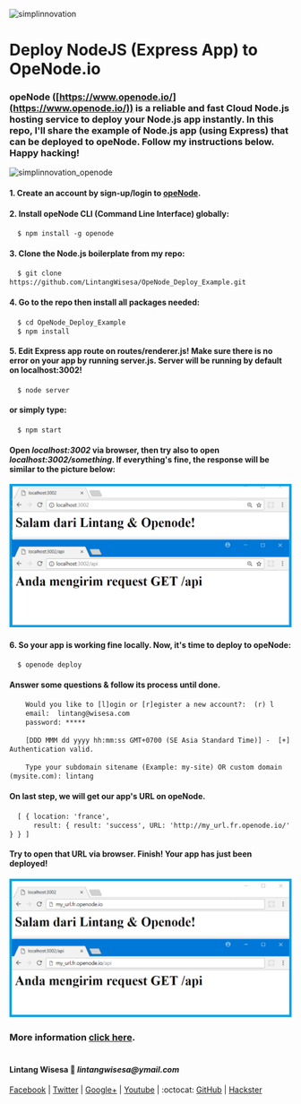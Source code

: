 ![simplinnovation](https://4.bp.blogspot.com/-f7YxPyqHAzY/WJ6VnkvE0SI/AAAAAAAADTQ/0tDQPTrVrtMAFT-q-1-3ktUQT5Il9FGdQCLcB/s350/simpLINnovation1a.png)

# Deploy NodeJS (Express App) to OpeNode.io

### opeNode ([https://www.openode.io/](https://www.openode.io/)) is a reliable and fast Cloud Node.js hosting service to deploy your Node.js app instantly. In this repo, I'll share the example of Node.js app (using Express) that can be deployed to opeNode. Follow my instructions below. Happy hacking!

![simplinnovation_openode](https://2.bp.blogspot.com/-BPHxkXB6KXA/WsmRUh7G9KI/AAAAAAAAD-Y/F6IdZpyTZxwgZQSpuTEekxD9cxVCO7bzACLcBGAs/s320/openode.png)

#### 1. Create an account by sign-up/login to [opeNode](https://www.openode.io/).

#### 2. Install opeNode CLI (Command Line Interface) globally:

```shell
  $ npm install -g openode
```

#### 3. Clone the Node.js boilerplate from my repo:

```shell
  $ git clone https://github.com/LintangWisesa/OpeNode_Deploy_Example.git
```

#### 4. Go to the repo then install all packages needed:

```shell
  $ cd OpeNode_Deploy_Example
  $ npm install
```

#### 5. Edit Express app route on routes/renderer.js! Make sure there is no error on your app by running server.js. Server will be running by default on localhost:3002!

```shell
  $ node server
```

#### or simply type:

```shell
  $ npm start
```

#### Open *localhost:3002* via browser, then try also to open *localhost:3002/something*. If everything's fine, the response will be similar to the picture below:

![simplinnovation_ok](
https://raw.githubusercontent.com/LintangWisesa/OpeNode_Deploy_Example/master/server_is_working.png)

#### 6. So your app is working fine locally. Now, it's time to deploy to opeNode:

```shell
  $ openode deploy
```

#### Answer some questions & follow its process until done.

```shell
    Would you like to [l]ogin or [r]egister a new account?:  (r) l
    email:  lintang@wisesa.com
    password: *****

    [DDD MMM dd yyyy hh:mm:ss GMT+0700 (SE Asia Standard Time)] -  [+] Authentication valid.
  
    Type your subdomain sitename (Example: my-site) OR custom domain (mysite.com): lintang
```

#### On last step, we will get our app's URL on opeNode.

```shell
  [ { location: 'france',
      result: { result: 'success', URL: 'http://my_url.fr.openode.io/' } } ]
```

#### Try to open that URL via browser. Finish! Your app has just been deployed!

![simplinnovation_online](
https://raw.githubusercontent.com/LintangWisesa/OpeNode_Deploy_Example/master/server_is_online.png)

### More information [click here](https://www.openode.io/openode-cli).

#

#### Lintang Wisesa :love_letter: _lintangwisesa@ymail.com_

[Facebook](https://www.facebook.com/lintangbagus) | 
[Twitter](https://twitter.com/Lintang_Wisesa) |
[Google+](https://plus.google.com/u/0/+LintangWisesa1) |
[Youtube](https://www.youtube.com/user/lintangbagus) | 
:octocat: [GitHub](https://github.com/LintangWisesa) |
[Hackster](https://www.hackster.io/lintangwisesa)
